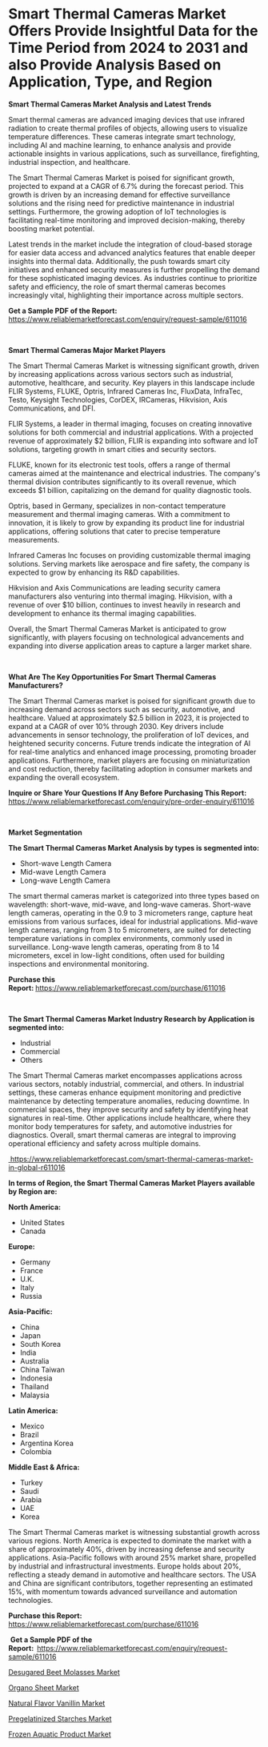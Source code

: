 <p><h1>Smart Thermal Cameras Market Offers Provide Insightful Data for the Time Period from 2024 to 2031 and also Provide Analysis Based on Application, Type, and Region</h1></p><p><strong>Smart Thermal Cameras Market Analysis and Latest Trends</strong></p>
<p><p>Smart thermal cameras are advanced imaging devices that use infrared radiation to create thermal profiles of objects, allowing users to visualize temperature differences. These cameras integrate smart technology, including AI and machine learning, to enhance analysis and provide actionable insights in various applications, such as surveillance, firefighting, industrial inspection, and healthcare.</p><p>The Smart Thermal Cameras Market is poised for significant growth, projected to expand at a CAGR of 6.7% during the forecast period. This growth is driven by an increasing demand for effective surveillance solutions and the rising need for predictive maintenance in industrial settings. Furthermore, the growing adoption of IoT technologies is facilitating real-time monitoring and improved decision-making, thereby boosting market potential. </p><p>Latest trends in the market include the integration of cloud-based storage for easier data access and advanced analytics features that enable deeper insights into thermal data. Additionally, the push towards smart city initiatives and enhanced security measures is further propelling the demand for these sophisticated imaging devices. As industries continue to prioritize safety and efficiency, the role of smart thermal cameras becomes increasingly vital, highlighting their importance across multiple sectors.</p></p>
<p><strong>Get a Sample PDF of the Report:&nbsp;</strong> <a href="https://www.reliablemarketforecast.com/enquiry/request-sample/611016?utm_campaign=1108&utm_medium=2&utm_source=Github&utm_content=ia&utm_term=10122024&utm_id=smart-thermal-cameras">https://www.reliablemarketforecast.com/enquiry/request-sample/611016</a></p>
<p>&nbsp;</p>
<p><strong>Smart Thermal Cameras Major Market Players</strong></p>
<p><p>The Smart Thermal Cameras Market is witnessing significant growth, driven by increasing applications across various sectors such as industrial, automotive, healthcare, and security. Key players in this landscape include FLIR Systems, FLUKE, Optris, Infrared Cameras Inc, FluxData, InfraTec, Testo, Keysight Technologies, CorDEX, IRCameras, Hikvision, Axis Communications, and DFI.</p><p>FLIR Systems, a leader in thermal imaging, focuses on creating innovative solutions for both commercial and industrial applications. With a projected revenue of approximately $2 billion, FLIR is expanding into software and IoT solutions, targeting growth in smart cities and security sectors.</p><p>FLUKE, known for its electronic test tools, offers a range of thermal cameras aimed at the maintenance and electrical industries. The company's thermal division contributes significantly to its overall revenue, which exceeds $1 billion, capitalizing on the demand for quality diagnostic tools.</p><p>Optris, based in Germany, specializes in non-contact temperature measurement and thermal imaging cameras. With a commitment to innovation, it is likely to grow by expanding its product line for industrial applications, offering solutions that cater to precise temperature measurements.</p><p>Infrared Cameras Inc focuses on providing customizable thermal imaging solutions. Serving markets like aerospace and fire safety, the company is expected to grow by enhancing its R&D capabilities.</p><p>Hikvision and Axis Communications are leading security camera manufacturers also venturing into thermal imaging. Hikvision, with a revenue of over $10 billion, continues to invest heavily in research and development to enhance its thermal imaging capabilities.</p><p>Overall, the Smart Thermal Cameras Market is anticipated to grow significantly, with players focusing on technological advancements and expanding into diverse application areas to capture a larger market share.</p></p>
<p>&nbsp;</p>
<p><strong>What Are The Key Opportunities For Smart Thermal Cameras Manufacturers?</strong></p>
<p><p>The Smart Thermal Cameras market is poised for significant growth due to increasing demand across sectors such as security, automotive, and healthcare. Valued at approximately $2.5 billion in 2023, it is projected to expand at a CAGR of over 10% through 2030. Key drivers include advancements in sensor technology, the proliferation of IoT devices, and heightened security concerns. Future trends indicate the integration of AI for real-time analytics and enhanced image processing, promoting broader applications. Furthermore, market players are focusing on miniaturization and cost reduction, thereby facilitating adoption in consumer markets and expanding the overall ecosystem.</p></p>
<p><strong>Inquire or Share Your Questions If Any Before Purchasing This Report:</strong> <a href="https://www.reliablemarketforecast.com/enquiry/pre-order-enquiry/611016?utm_campaign=1108&utm_medium=2&utm_source=Github&utm_content=ia&utm_term=10122024&utm_id=smart-thermal-cameras">https://www.reliablemarketforecast.com/enquiry/pre-order-enquiry/611016</a></p>
<p>&nbsp;</p>
<p><strong>Market Segmentation</strong></p>
<p><strong>The Smart Thermal Cameras Market Analysis by types is segmented into:</strong></p>
<p><ul><li>Short-wave Length Camera</li><li>Mid-wave Length Camera</li><li>Long-wave Length Camera</li></ul></p>
<p><p>The smart thermal cameras market is categorized into three types based on wavelength: short-wave, mid-wave, and long-wave cameras. Short-wave length cameras, operating in the 0.9 to 3 micrometers range, capture heat emissions from various surfaces, ideal for industrial applications. Mid-wave length cameras, ranging from 3 to 5 micrometers, are suited for detecting temperature variations in complex environments, commonly used in surveillance. Long-wave length cameras, operating from 8 to 14 micrometers, excel in low-light conditions, often used for building inspections and environmental monitoring.</p></p>
<p><strong>Purchase this Report:&nbsp;</strong><a href="https://www.reliablemarketforecast.com/purchase/611016?utm_campaign=1108&utm_medium=2&utm_source=Github&utm_content=ia&utm_term=10122024&utm_id=smart-thermal-cameras">https://www.reliablemarketforecast.com/purchase/611016</a></p>
<p>&nbsp;</p>
<p><strong>The Smart Thermal Cameras Market Industry Research by Application is segmented into:</strong></p>
<p><ul><li>Industrial</li><li>Commercial</li><li>Others</li></ul></p>
<p><p>The Smart Thermal Cameras market encompasses applications across various sectors, notably industrial, commercial, and others. In industrial settings, these cameras enhance equipment monitoring and predictive maintenance by detecting temperature anomalies, reducing downtime. In commercial spaces, they improve security and safety by identifying heat signatures in real-time. Other applications include healthcare, where they monitor body temperatures for safety, and automotive industries for diagnostics. Overall, smart thermal cameras are integral to improving operational efficiency and safety across multiple domains.</p></p>
<p><a href="https://www.reliablemarketforecast.com/smart-thermal-cameras-market-in-global-r611016?utm_campaign=1108&utm_medium=2&utm_source=Github&utm_content=ia&utm_term=10122024&utm_id=smart-thermal-cameras">&nbsp;https://www.reliablemarketforecast.com/smart-thermal-cameras-market-in-global-r611016</a></p>
<p><strong>In terms of Region, the Smart Thermal Cameras Market Players available by Region are:</strong></p>
<p>
    <p> <strong> North America: </strong>
        <ul>
            <li>United States</li>
            <li>Canada</li>
        </ul>
        </p> 
    <p> <strong> Europe: </strong>
        <ul>
            <li>Germany</li>
            <li>France</li>
            <li>U.K.</li>
            <li>Italy</li>
            <li>Russia</li>
        </ul>
        </p> 
    <p> <strong> Asia-Pacific: </strong>
        <ul>
            <li>China</li>
            <li>Japan</li>
            <li>South Korea</li>
            <li>India</li>
            <li>Australia</li>
            <li>China Taiwan</li>
            <li>Indonesia</li>
            <li>Thailand</li>
            <li>Malaysia</li>
        </ul>
        </p> 
    <p> <strong> Latin America: </strong>
        <ul>
            <li>Mexico</li>
            <li>Brazil</li>
            <li>Argentina Korea</li>
            <li>Colombia</li>
        </ul>
        </p> 
    <p> <strong> Middle East & Africa: </strong>
        <ul>
            <li>Turkey</li>
            <li>Saudi</li>
            <li>Arabia</li>
            <li>UAE</li>
            <li>Korea</li>
        </ul>
    </p>
    </p>
<p><p>The Smart Thermal Cameras market is witnessing substantial growth across various regions. North America is expected to dominate the market with a share of approximately 40%, driven by increasing defense and security applications. Asia-Pacific follows with around 25% market share, propelled by industrial and infrastructural investments. Europe holds about 20%, reflecting a steady demand in automotive and healthcare sectors. The USA and China are significant contributors, together representing an estimated 15%, with momentum towards advanced surveillance and automation technologies.</p></p>
<p><strong>Purchase this Report: </strong><a href="https://www.reliablemarketforecast.com/purchase/611016?utm_campaign=1108&utm_medium=2&utm_source=Github&utm_content=ia&utm_term=10122024&utm_id=smart-thermal-cameras">https://www.reliablemarketforecast.com/purchase/611016</a></p>
<p>&nbsp;<strong>Get a Sample PDF of the Report:&nbsp;&nbsp;</strong><a href="https://www.reliablemarketforecast.com/enquiry/request-sample/611016?utm_campaign=1108&utm_medium=2&utm_source=Github&utm_content=ia&utm_term=10122024&utm_id=smart-thermal-cameras">https://www.reliablemarketforecast.com/enquiry/request-sample/611016</a></p>
<p><strong></strong></p>
<p><p><a href="https://www.linkedin.com/pulse/futur-trend-quest-sl8ue?utm_campaign=1108&utm_medium=2&utm_source=Github&utm_content=ia&utm_term=10122024&utm_id=smart-thermal-cameras">Desugared Beet Molasses Market</a></p><p><a href="https://www.linkedin.com/pulse/th-score-market-0ptye?utm_campaign=1108&utm_medium=2&utm_source=Github&utm_content=ia&utm_term=10122024&utm_id=smart-thermal-cameras">Organo Sheet Market</a></p><p><a href="https://github.com/CliffMedina6/Market-Research-Report-List-7/blob/main/natural-flavor-vanillin-market.md?utm_campaign=1108&utm_medium=2&utm_source=Github&utm_content=ia&utm_term=10122024&utm_id=smart-thermal-cameras">Natural Flavor Vanillin Market</a></p><p><a href="https://www.linkedin.com/pulse/th-score-market-0ptye?utm_campaign=1108&utm_medium=2&utm_source=Github&utm_content=ia&utm_term=10122024&utm_id=smart-thermal-cameras">Pregelatinized Starches Market</a></p><p><a href="https://www.linkedin.com/pulse/frozen-aquatic-product-market-forecasts-trends-impact-analysis-crede?utm_campaign=1108&utm_medium=2&utm_source=Github&utm_content=ia&utm_term=10122024&utm_id=smart-thermal-cameras">Frozen Aquatic Product Market</a></p></p>